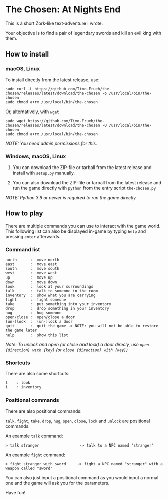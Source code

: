 # The Chosen: At Nights End

This is a short Zork-like text-adventure I wrote.

Your objective is to find a pair of legendary swords and kill an evil king with them.

## How to install

### macOS, Linux

To install directly from the latest release, use:
~~~ shell
sudo curl -L https://github.com/Timo-Frueh/the-chosen/releases/latest/download/the-chosen -o /usr/local/bin/the-chosen
sudo chmod a+rx /usr/local/bin/the-chosen
~~~

Or, alternatively, with `wget`
~~~ shell
sudo wget https://github.com/Timo-Frueh/the-chosen/releases/latest/download/the-chosen -O /usr/local/bin/the-chosen
sudo chmod a+rx /usr/local/bin/the-chosen
~~~

_NOTE: You need admin permissions for this._

### Windows, macOS, Linux

1. You can download the ZIP-file or tarball from the latest release and install with `setup.py` manually.

2. You can also download the ZIP-file or tarball from the latest release and run the game directly with `python` from the entry script `the-chosen.py`
   
_NOTE: Python 3.6 or newer is required to run the game directly._

## How to play

There are multiple commands you can use to interact with the game world. 
This following list can also be displayed in-game by typing `help` and pressing `enter` afterwards.

### Command list

~~~ text
north      :  move north
east       :  move east
south      :  move south
west       :  move west
up         :  move up
down       :  move down
look       :  look at your surroundings
talk       :  talk to someone in the room
inventory  :  show what you are carrying
fight      :  fight someone
take       :  put something into your inventory
drop       :  drop something in your inventory
hug        :  hug someone
open/close :  open/close a door
(un-)lock  :  (un-)lock a door
quit       :  quit the game -> NOTE: you will not be able to restore the game later
help       :  show this list
~~~

_Note: To unlock and open (or close and lock) a door direcly, use `open {direction} with {key}` 
(or `close {direction} with {key}`)_

### Shortcuts

There are also some shortcuts:

~~~ text
l    : look
i    : inventory
~~~

### Positional commands

There are also positional commands:

`talk`, `fight`, `take`, `drop`, `hug`, `open`, `close`, `lock` and `unlock` are positional commands.

An example `talk` command:

~~~ text
> talk stranger                  -> talk to a NPC named "stranger"
~~~

An example `fight` command:

~~~ text
> fight stranger with sword     -> fight a NPC named "stranger" with a weapon called "sword"
~~~

You can also just input a positional command as you would input a normal one and the game will ask you for the parameters.

Have fun!

